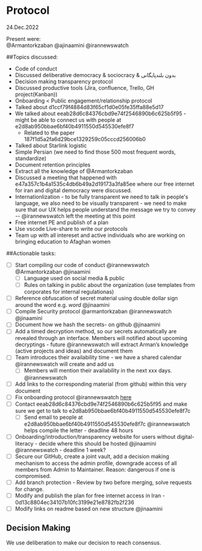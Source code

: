 # Protocol
24.Dec.2022

Present were:  
@Armantorkzaban @ajinaamini @irannewswatch  
   
##Topics discussed:  
- Code of conduct  
- Discussed deliberative democracy & sociocracy & بدون بلندپایگانی
- Decision making transparency protocol
- Discussed productive tools (Jira, confluence, Trello, GH project(Kanban))
- Onboarding < Public engagement/relationship protocol
- Talked about d1ccf79f4884d83f65cf1d0e05fe35ffa88e5d17
- We talked about eeab28d6c84376cbd9e74f2546890b6c625b5f95 - might be able to connect us with people at e2d8ab950bbae6bf40b4911550d545530efe8f7
  - Related to the paper 187f1d5a2fa6d29bce1329259c05cccd256006b0
- Talked about Starlink logistic
- Simple Persian (we need to find those 500 most frequent words, standardize)
- Document retention principles
- Extract all the knowledge of @Armantorkzaban
- Discussed a meeting that happened with e47a357c1b4a1535c4db6b49a2d19173a3fa85ee where our free internet for iran and digital democracy were discussed.
- Internationlization - to be fully transparent we need to talk in people's language, we also need to be visually transparent - we need to make sure that our UX helps people understand the message we try to convey
-- @irannewswatch left the meeting at this point
- Free internet PE and publish of a plan
- Use vscode Live-share to write our protocols
- Team up with all intereset and active individuals who are working on bringing education to Afaghan women


##Actionable tasks:
- [ ] Start compiling our code of conduct @irannewswatch @Armantorkzaban @jinaamini
  - [ ] Language used on social media & public
  - [ ] ًRules on talking in public about the organization (use templates from corporates for internal regulationas)
- [ ] Reference obfuscation of secret material using double dollar sign around the word e.g. $word$ @jinaamini
- [ ] Compile Security protocol @armantorkzaban @irannewswatch @jinaamini
- [ ] Document how we hash the secrets- on github @jinaamini
- [ ] Add a timed decryption method, so our secrets automatically are revealed through an interface. Members will notified about upcoming decryptings - future
@irannewswatch will extract Arman’s knowledge (active projects and ideas) and document them
- [ ] Team introduces their availability time - we have a shared calendar @irannewswatch will create and add us
  - [ ] Members will mention their availability in the next xxx days. @irannewswatch
- [ ] Add links to the corresponding material (from github) within this very document 
- [ ] Fix onboarding protocol @irannewswatch [here](https://github.com/tcfev/task-force-nika/discussions/2)
- [ ] Contact eeab28d6c84376cbd9e74f2546890b6c625b5f95 and make sure we get to talk to e2d8ab950bbae6bf40b4911550d545530efe8f7c
  - [ ] Send email to people at e2d8ab950bbae6bf40b4911550d545530efe8f7c @irannewswatch helps compile the letter - deadline 48 hours
- [ ] Onboarding/introduction/transparency website for users without digital-literacy - decide where this should be hosted @jinaamini @irannewswatch - deadline 1 week?
- [ ] Secure our GitHub, create a joint vault, add a decision making mechanism to access the admin profile, downgrade access of all members from Admin to Maintainer. Reason: dangerous if one is compromised.
- [ ] Add branch protection - Review by two before merging, solve requests for change. 
- [ ] Modify and publish the plan for free internet access in Iran - 0d13c8804ec34107b10fc3199e21e8782fb2f236
- [ ] Modify links on readme based on new structure @jinaamini

## Decision Making
We use deliberation to make our decision to reach consensus. 